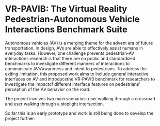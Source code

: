 # VR-PAVIB: The Virtual Reality Pedestrian-Autonomous Vehicle Interactions Benchmark Suite
Autonomous vehicles (AV) is a merging theme for the advent era of future transportation.  In design, AVs are able to effectively assist humans in everyday tasks. However, one challenge prevents pedestrian-AV interactions research is that there are no public and standardized benchmarks to investigate different manners of interactions to communicate AVs’awareness and intent to pedestrians. To address the exiting limitation, this proposed work aims to include general interactive interfaces on AV and introducethe VR-PAVIB benchmark for researchers to investigate the impactof different interface features on pedestrians’ perception of the AV behavior on the road.

The project involves two main scenarios: user walking through a crossroad and user walking through a stoplight intersection.

So far this is an early prototype and work is still being done to develop the project further.
